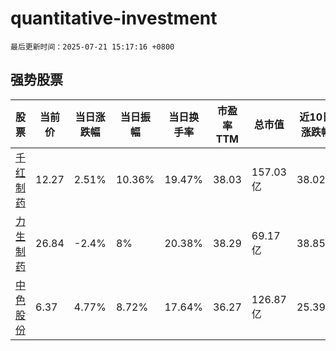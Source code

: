 # quantitative-investment

`最后更新时间：2025-07-21 15:17:16 +0800`

## 强势股票

|股票|当前价|当日涨跌幅|当日振幅|当日换手率|市盈率TTM|总市值|近10日涨跌幅|
|----|----|----|----|----|----|----|----|
|[千红制药](https://xueqiu.com/S/SZ002550)|12.27|2.51%|10.36%|19.47%|38.03|157.03亿|38.02%|
|[力生制药](https://xueqiu.com/S/SZ002393)|26.84|-2.4%|8%|20.38%|38.29|69.17亿|38.85%|
|[中色股份](https://xueqiu.com/S/SZ000758)|6.37|4.77%|8.72%|17.64%|36.27|126.87亿|25.39%|

